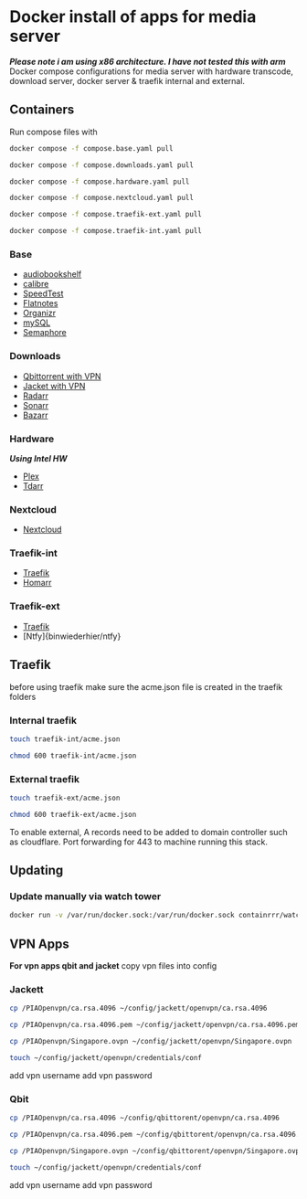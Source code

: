 # Docker install of apps for media server

***Please note i am using x86 architecture. I have not tested this with arm***\
Docker compose configurations for media server with hardware transcode, download server, docker server & traefik internal and external.

## Containers

Run compose files with

```bash
docker compose -f compose.base.yaml pull

docker compose -f compose.downloads.yaml pull

docker compose -f compose.hardware.yaml pull

docker compose -f compose.nextcloud.yaml pull

docker compose -f compose.traefik-ext.yaml pull

docker compose -f compose.traefik-int.yaml pull
```

### Base

- [audiobookshelf](https://hub.docker.com/r/advplyr/audiobookshelf)
- [calibre](https://hub.docker.com/r/linuxserver/calibre)
- [SpeedTest](https://hub.docker.com/r/henrywhitaker3/speedtest-tracker)
- [Flatnotes](https://hub.docker.com/r/dullage/flatnotes)
- [Organizr](https://hub.docker.com/r/organizr/organizr)
- [mySQL](https://hub.docker.com/_/mysql)
- [Semaphore](https://hub.docker.com/r/semaphoreui/semaphore)

### Downloads

- [Qbittorrent with VPN](https://hub.docker.com/r/dyonr/qbittorrentvpn/)
- [Jacket with VPN](https://hub.docker.com/r/dyonr/jackettvpn)
- [Radarr](https://hub.docker.com/r/linuxserver/radarr)
- [Sonarr](https://hub.docker.com/r/linuxserver/sonarr)
- [Bazarr](https://hub.docker.com/r/linuxserver/bazarr)

### Hardware

***Using Intel HW***

- [Plex](https://hub.docker.com/r/linuxserver/plex)
- [Tdarr](https://hub.docker.com/r/haveagitgat/tdarr)

### Nextcloud

- [Nextcloud](nextcloud/all-in-one)

### Traefik-int

- [Traefik](https://hub.docker.com/_/traefik)
- [Homarr](https://github.com/ajnart/homarr)

### Traefik-ext

- [Traefik](https://hub.docker.com/_/traefik)
- [Ntfy]{binwiederhier/ntfy}

## Traefik

before using traefik make sure the acme.json file is created in the traefik folders

### Internal traefik

``` bash
touch traefik-int/acme.json

chmod 600 traefik-int/acme.json
```

### External traefik

``` bash
touch traefik-ext/acme.json

chmod 600 traefik-ext/acme.json
```

To enable external, A records need to be added to domain controller such as cloudflare.
Port forwarding for 443 to machine running this stack.

## Updating

### Update manually via watch tower

```bash
docker run -v /var/run/docker.sock:/var/run/docker.sock containrrr/watchtower --run-once
```

## VPN Apps

**For vpn apps qbit and jacket**
copy vpn files into config

### Jackett

```bash
cp /PIAOpenvpn/ca.rsa.4096 ~/config/jackett/openvpn/ca.rsa.4096 

cp /PIAOpenvpn/ca.rsa.4096.pem ~/config/jackett/openvpn/ca.rsa.4096.pem

cp /PIAOpenvpn/Singapore.ovpn ~/config/jackett/openvpn/Singapore.ovpn

touch ~/config/jackett/openvpn/credentials/conf
```

add vpn username
add vpn password

### Qbit

```bash
cp /PIAOpenvpn/ca.rsa.4096 ~/config/qbittorent/openvpn/ca.rsa.4096

cp /PIAOpenvpn/ca.rsa.4096.pem ~/config/qbittorent/openvpn/ca.rsa.4096.pem 

cp /PIAOpenvpn/Singapore.ovpn ~/config/qbittorent/openvpn/Singapore.ovpn 

touch ~/config/jackett/openvpn/credentials/conf
```

add vpn username
add vpn password
